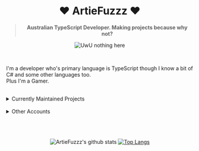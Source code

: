 <div align='center'>
  <h1>♥ ArtieFuzzz ♥</h1>
  <!--- Kinda a mix between auguwu and TMUniversal's README.md pages --->
  <!-- Have a good day after you read this :> -->
  
  <blockquote><strong>Australian TypeScript Developer. Making projects because why not?</strong></blockquote>
  
  ![UwU nothing here](https://komarev.com/ghpvc/?username=ArtieFuzzz&style=flat-square)

</div>
  <br>
  
  I'm a developer who's primary language is TypeScript though I know a bit of C# and some other languages too. <br>
  Plus I'm a Gamer.
  
  <br>
  
  <details>
  <summary> Currently Maintained Projects </summary>
  
  - [Raven0](https://gitlab.com/raven0-bot/Raven)
  - [Umbrella Projects](https://github.com/hidden-umbrella)
  
  </details>
  
  <br>
  
  <details>
  <summary> Other Accounts </summary>
  - [Steam](https://steamcommunity.com/id/ArtieFuzzz/)
  </details>
  <br>

<br>
<br>

<div align="center">
  
  ![ArtieFuzzz's github stats](https://github-readme-stats.vercel.app/api?username=ArtieFuzzz&show_icons=true&theme=vue-dark&border_radius=0)
  [![Top Langs](https://github-readme-stats.vercel.app/api/top-langs/?username=ArtieFuzzz&theme=vue-dark&layout=compact&border_radius=0)](https://github.com/anuraghazra/github-readme-stats)
</div>
